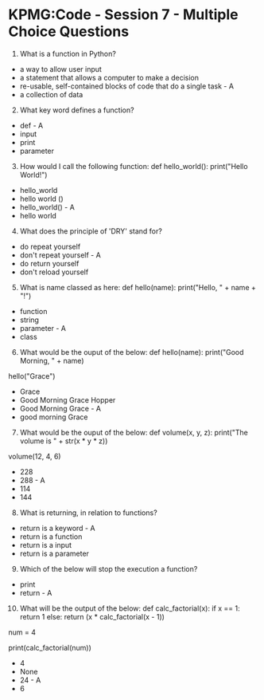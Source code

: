 # KPMG:Code - Session 7 - Multiple Choice Questions

1. What is a function in Python?
- a way to allow user input
- a statement that allows a computer to make a decision
- re-usable, self-contained blocks of code that do a single task - A
- a collection of data

2. What key word defines a function?
- def - A
- input
- print
- parameter

3. How would I call the following function:
def hello_world():
    print("Hello World!")

- hello_world
- hello world () 
- hello_world() - A 
- hello world

4. What does the principle of 'DRY' stand for?
- do repeat yourself 
- don't repeat yourself - A
- do return yourself
- don't reload yourself

5. What is name classed as here:
def hello(name):
    print("Hello, " + name + "!")

- function
- string
- parameter - A
- class

6. What would be the ouput of the below:
def hello(name):
    print("Good Morning, " + name)

hello("Grace")

- Grace
- Good Morning Grace Hopper
- Good Morning Grace - A
- good morning Grace

7. What would be the ouput of the below:
def volume(x, y, z):
    print("The volume is " + str(x * y * z))

volume(12, 4, 6)

- 228 
- 288 - A  
- 114 
- 144

8. What is returning, in relation to functions?

- return is a keyword - A 
- return is a function
- return is a input
- return is a parameter 

9. Which of the below will stop the execution a function? 

- print
- return - A 

10. What will be the output of the below: 
def calc_factorial(x):
    if x == 1:
        return 1
    else:
        return (x * calc_factorial(x - 1))

num = 4

print(calc_factorial(num))

- 4
- None
- 24 - A
- 6